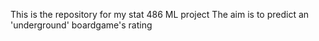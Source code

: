 This is the repository for my stat 486 ML project
The aim is to predict an 'underground' boardgame's rating
